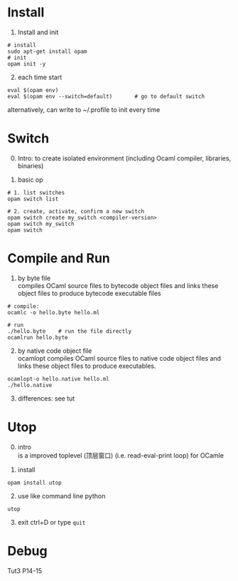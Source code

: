 # Install

1. Install and init
```
# install
sudo apt-get install opam
# init
opam init -y
```

2. each time start
```
eval $(opam env)
eval $(opam env --switch=default)       # go to default switch
```
alternatively, can write to ~/.profile to init every time

# Switch
0. Intro: to create isolated environment (including Ocaml compiler, libraries, binaries)

1. basic op
```
# 1. list switches
opam switch list

# 2. create, activate, confirm a new switch
opam switch create my_switch <compiler-version>
opam switch my_switch
opam switch
```

# Compile and Run
1. by byte file  
compiles OCaml source files to bytecode object files and links these object files to produce bytecode executable files
```
# compile: 
ocamlc -o hello.byte hello.ml

# run
./hello.byte    # run the file directly
ocamlrun hello.byte
```

2. by native code object file  
ocamlopt compiles OCaml source files to native code object files and links these object files to produce executables.
```
ocamlopt-o hello.native hello.ml
./hello.native
```

3. differences: see tut


# Utop
0. intro  
is a improved toplevel (顶层窗口) (i.e. read-eval-print loop) for OCamle

1. install
```
opam install utop
```

2. use
like command line python 
```
utop
```

3. exit
ctrl+D or type `quit`

# Debug
Tut3 P14-15